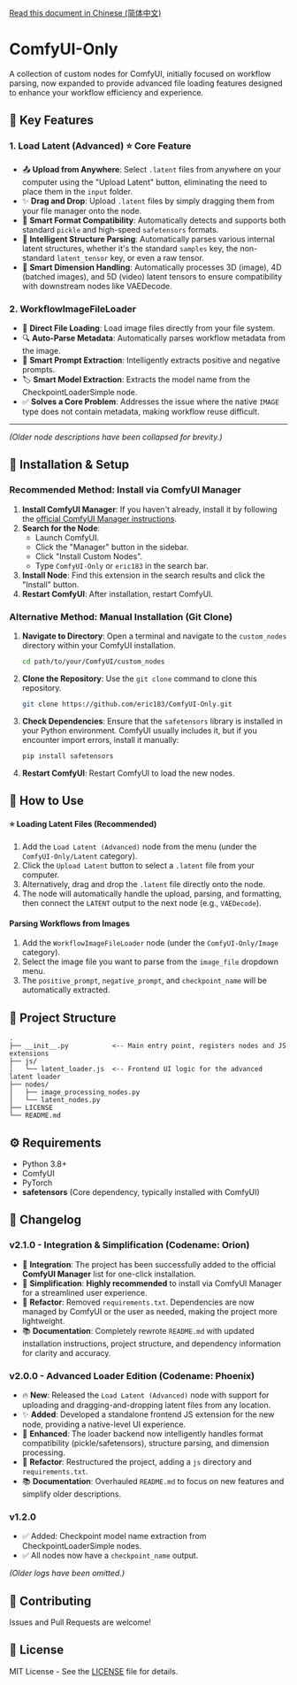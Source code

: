 [Read this document in Chinese (简体中文)](./docs/zh-CN.md)

# ComfyUI-Only

A collection of custom nodes for ComfyUI, initially focused on workflow parsing, now expanded to provide advanced file loading features designed to enhance your workflow efficiency and experience.

## 🌟 Key Features

### 1. Load Latent (Advanced) ⭐ Core Feature
- 📤 **Upload from Anywhere**: Select `.latent` files from anywhere on your computer using the "Upload Latent" button, eliminating the need to place them in the `input` folder.
- ✨ **Drag and Drop**: Upload `.latent` files by simply dragging them from your file manager onto the node.
- 🔄 **Smart Format Compatibility**: Automatically detects and supports both standard `pickle` and high-speed `safetensors` formats.
- 🤖 **Intelligent Structure Parsing**: Automatically parses various internal latent structures, whether it's the standard `samples` key, the non-standard `latent_tensor` key, or even a raw tensor.
- 🔢 **Smart Dimension Handling**: Automatically processes 3D (image), 4D (batched images), and 5D (video) latent tensors to ensure compatibility with downstream nodes like VAEDecode.

### 2. WorkflowImageFileLoader
- 📁 **Direct File Loading**: Load image files directly from your file system.
- 🔍 **Auto-Parse Metadata**: Automatically parses workflow metadata from the image.
- 🎯 **Smart Prompt Extraction**: Intelligently extracts positive and negative prompts.
- 🏷️ **Smart Model Extraction**: Extracts the model name from the CheckpointLoaderSimple node.
- ✅ **Solves a Core Problem**: Addresses the issue where the native `IMAGE` type does not contain metadata, making workflow reuse difficult.

---

*(Older node descriptions have been collapsed for brevity.)*

## 🚀 Installation & Setup

### Recommended Method: Install via ComfyUI Manager
1.  **Install ComfyUI Manager**: If you haven't already, install it by following the [official ComfyUI Manager instructions](https://github.com/ltdrdata/ComfyUI-Manager).
2.  **Search for the Node**:
    -   Launch ComfyUI.
    -   Click the "Manager" button in the sidebar.
    -   Click "Install Custom Nodes".
    -   Type `ComfyUI-Only` or `eric183` in the search bar.
3.  **Install Node**: Find this extension in the search results and click the "Install" button.
4.  **Restart ComfyUI**: After installation, restart ComfyUI.

### Alternative Method: Manual Installation (Git Clone)
1.  **Navigate to Directory**: Open a terminal and navigate to the `custom_nodes` directory within your ComfyUI installation.
    ```bash
    cd path/to/your/ComfyUI/custom_nodes
    ```
2.  **Clone the Repository**: Use the `git clone` command to clone this repository.
    ```bash
    git clone https://github.com/eric183/ComfyUI-Only.git
    ```
3.  **Check Dependencies**: Ensure that the `safetensors` library is installed in your Python environment. ComfyUI usually includes it, but if you encounter import errors, install it manually:
    ```bash
    pip install safetensors
    ```
4.  **Restart ComfyUI**: Restart ComfyUI to load the new nodes.

## 📖 How to Use

#### ⭐ Loading Latent Files (Recommended)
1. Add the `Load Latent (Advanced)` node from the menu (under the `ComfyUI-Only/Latent` category).
2. Click the `Upload Latent` button to select a `.latent` file from your computer.
3. Alternatively, drag and drop the `.latent` file directly onto the node.
4. The node will automatically handle the upload, parsing, and formatting, then connect the `LATENT` output to the next node (e.g., `VAEDecode`).

#### Parsing Workflows from Images
1. Add the `WorkflowImageFileLoader` node (under the `ComfyUI-Only/Image` category).
2. Select the image file you want to parse from the `image_file` dropdown menu.
3. The `positive_prompt`, `negative_prompt`, and `checkpoint_name` will be automatically extracted.

## 📁 Project Structure
```
.
├── __init__.py           <-- Main entry point, registers nodes and JS extensions
├── js/
│   └── latent_loader.js  <-- Frontend UI logic for the advanced latent loader
├── nodes/
│   ├── image_processing_nodes.py
│   └── latent_nodes.py
├── LICENSE
└── README.md
```

## ⚙️ Requirements
- Python 3.8+
- ComfyUI
- PyTorch
- **safetensors** (Core dependency, typically installed with ComfyUI)

## 📝 Changelog

### v2.1.0 - Integration & Simplification (Codename: Orion)
- 🎉 **Integration**: The project has been successfully added to the official **ComfyUI Manager** list for one-click installation.
- 🚀 **Simplification**: **Highly recommended** to install via ComfyUI Manager for a streamlined user experience.
- 🧹 **Refactor**: Removed `requirements.txt`. Dependencies are now managed by ComfyUI or the user as needed, making the project more lightweight.
- 📚 **Documentation**: Completely rewrote `README.md` with updated installation instructions, project structure, and dependency information for clarity and accuracy.

### v2.0.0 - Advanced Loader Edition (Codename: Phoenix)
- 🔥 **New**: Released the `Load Latent (Advanced)` node with support for uploading and dragging-and-dropping latent files from any location.
- ✨ **Added**: Developed a standalone frontend JS extension for the new node, providing a native-level UI experience.
- 🤖 **Enhanced**: The loader backend now intelligently handles format compatibility (pickle/safetensors), structure parsing, and dimension processing.
- 🧹 **Refactor**: Restructured the project, adding a `js` directory and `requirements.txt`.
- 📚 **Documentation**: Overhauled `README.md` to focus on new features and simplify older descriptions.

### v1.2.0
- ✅ Added: Checkpoint model name extraction from CheckpointLoaderSimple nodes.
- ✅ All nodes now have a `checkpoint_name` output.

*(Older logs have been omitted.)*

## 🤝 Contributing

Issues and Pull Requests are welcome!

## 📄 License

MIT License - See the [LICENSE](LICENSE) file for details.